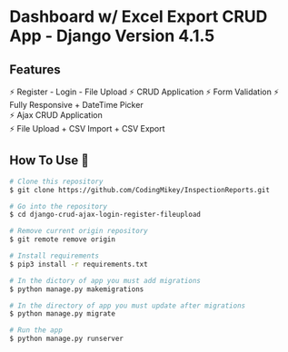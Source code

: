 # Dashboard w/ Excel Export CRUD App - Django Version 4.1.5 

## Features

⚡️ Register - Login - File Upload
⚡️ CRUD Application
⚡️ Form Validation 
⚡️ Fully Responsive + DateTime Picker\
⚡️ Ajax CRUD Application\
⚡️ File Upload + CSV Import + CSV Export

## How To Use 🔧

```bash
# Clone this repository
$ git clone https://github.com/CodingMikey/InspectionReports.git

# Go into the repository
$ cd django-crud-ajax-login-register-fileupload

# Remove current origin repository
$ git remote remove origin

# Install requirements
$ pip3 install -r requirements.txt

# In the dictory of app you must add migrations
$ python manage.py makemigrations

# In the directory of app you must update after migrations
$ python manage.py migrate

# Run the app
$ python manage.py runserver


```
